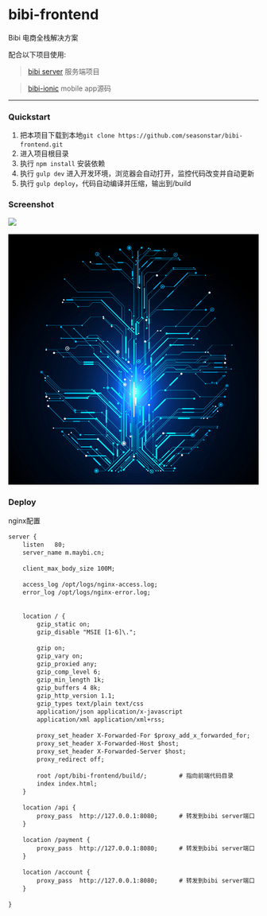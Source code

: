 # bibi-frontend
Bibi 电商全栈解决方案

配合以下项目使用:

> [bibi server](https://github.com/seasonstar/bibi) 服务端项目

> [bibi-ionic](https://github.com/seasonstar/bibi-ionic) mobile app源码

----------------------------

### Quickstart

1. 把本项目下载到本地`git clone https://github.com/seasonstar/bibi-frontend.git`
2. 进入项目根目录
3. 执行 `npm install` 安装依赖
4. 执行 `gulp dev` 进入开发环境，浏览器会自动打开，监控代码改变并自动更新
5. 执行 `gulp deploy`，代码自动编译并压缩，输出到/build

### Screenshot

![](http://7xn6eu.com1.z0.glb.clouddn.com/frontend.jpeg)

![](./1.jpg)

### Deploy

nginx配置
```nginx
server {
    listen   80;
    server_name m.maybi.cn;

    client_max_body_size 100M;

    access_log /opt/logs/nginx-access.log;
    error_log /opt/logs/nginx-error.log;


    location / {
        gzip_static on;
        gzip_disable "MSIE [1-6]\.";

        gzip on;
        gzip_vary on;
        gzip_proxied any;
        gzip_comp_level 6;
        gzip_min_length 1k;
        gzip_buffers 4 8k;
        gzip_http_version 1.1;
        gzip_types text/plain text/css
        application/json application/x-javascript
        application/xml application/xml+rss;

        proxy_set_header X-Forwarded-For $proxy_add_x_forwarded_for;
        proxy_set_header X-Forwarded-Host $host;
        proxy_set_header X-Forwarded-Server $host;
        proxy_redirect off;

        root /opt/bibi-frontend/build/;         # 指向前端代码目录
        index index.html;
    }

    location /api {
        proxy_pass  http://127.0.0.1:8080;      # 转发到bibi server端口
    }

    location /payment {
        proxy_pass  http://127.0.0.1:8080;      # 转发到bibi server端口
    }

    location /account {
        proxy_pass  http://127.0.0.1:8080;      # 转发到bibi server端口
    }

}
```

